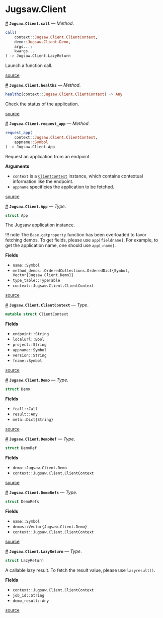 


<a id='Jugsaw.Client'></a>

<a id='Jugsaw.Client-1'></a>

# Jugsaw.Client

<a id='Jugsaw.Client.call-Tuple{Jugsaw.Client.ClientContext, Jugsaw.Client.Demo, Vararg{Any}}' href='#Jugsaw.Client.call-Tuple{Jugsaw.Client.ClientContext, Jugsaw.Client.Demo, Vararg{Any}}'>#</a>
**`Jugsaw.Client.call`** &mdash; *Method*.



```julia
call(
    context::Jugsaw.Client.ClientContext,
    demo::Jugsaw.Client.Demo,
    args...;
    kwargs...
) -> Jugsaw.Client.LazyReturn

```

Launch a function call.


<a target='_blank' href='https://github.com/Jugsaw/Jugsaw.jl/blob/5540be704545bfc349240e1c77ebcf3a9a6d1474/src/jl/Jugsaw/src/client/remotecall.jl#L44' class='documenter-source'>source</a><br>

<a id='Jugsaw.Client.healthz-Tuple{Jugsaw.Client.ClientContext}' href='#Jugsaw.Client.healthz-Tuple{Jugsaw.Client.ClientContext}'>#</a>
**`Jugsaw.Client.healthz`** &mdash; *Method*.



```julia
healthz(context::Jugsaw.Client.ClientContext) -> Any

```

Check the status of the application.


<a target='_blank' href='https://github.com/Jugsaw/Jugsaw.jl/blob/5540be704545bfc349240e1c77ebcf3a9a6d1474/src/jl/Jugsaw/src/client/remotecall.jl#L90' class='documenter-source'>source</a><br>

<a id='Jugsaw.Client.request_app-Tuple{Jugsaw.Client.ClientContext, Symbol}' href='#Jugsaw.Client.request_app-Tuple{Jugsaw.Client.ClientContext, Symbol}'>#</a>
**`Jugsaw.Client.request_app`** &mdash; *Method*.



```julia
request_app(
    context::Jugsaw.Client.ClientContext,
    appname::Symbol
) -> Jugsaw.Client.App

```

Request an application from an endpoint.

**Arguments**

  * `context` is a [`ClientContext`](JugsawClient.md#Jugsaw.Client.ClientContext) instance, which contains contextual information like the endpoint.
  * `appname` specificies the application to be fetched.


<a target='_blank' href='https://github.com/Jugsaw/Jugsaw.jl/blob/5540be704545bfc349240e1c77ebcf3a9a6d1474/src/jl/Jugsaw/src/client/remotecall.jl#L19' class='documenter-source'>source</a><br>

<a id='Jugsaw.Client.App' href='#Jugsaw.Client.App'>#</a>
**`Jugsaw.Client.App`** &mdash; *Type*.



```julia
struct App
```

The Jugsaw application instance.

!!! note
    The `Base.getproperty` function has been overloaded to favor fetching demos. To get fields, please use `app[fieldname]`. For example, to get the application name, one should use `app[:name]`.


**Fields**

  * `name::Symbol`
  * `method_demos::OrderedCollections.OrderedDict{Symbol, Vector{Jugsaw.Client.Demo}}`
  * `type_table::TypeTable`
  * `context::Jugsaw.Client.ClientContext`


<a target='_blank' href='https://github.com/Jugsaw/Jugsaw.jl/blob/5540be704545bfc349240e1c77ebcf3a9a6d1474/src/jl/Jugsaw/src/client/Core.jl#L107' class='documenter-source'>source</a><br>

<a id='Jugsaw.Client.ClientContext' href='#Jugsaw.Client.ClientContext'>#</a>
**`Jugsaw.Client.ClientContext`** &mdash; *Type*.



```julia
mutable struct ClientContext
```

**Fields**

  * `endpoint::String`
  * `localurl::Bool`
  * `project::String`
  * `appname::Symbol`
  * `version::String`
  * `fname::Symbol`


<a target='_blank' href='https://github.com/Jugsaw/Jugsaw.jl/blob/5540be704545bfc349240e1c77ebcf3a9a6d1474/src/jl/Jugsaw/src/client/Core.jl#L1' class='documenter-source'>source</a><br>

<a id='Jugsaw.Client.Demo' href='#Jugsaw.Client.Demo'>#</a>
**`Jugsaw.Client.Demo`** &mdash; *Type*.



```julia
struct Demo
```

**Fields**

  * `fcall::Call`
  * `result::Any`
  * `meta::Dict{String}`


<a target='_blank' href='https://github.com/Jugsaw/Jugsaw.jl/blob/5540be704545bfc349240e1c77ebcf3a9a6d1474/src/jl/Jugsaw/src/client/Core.jl#L18' class='documenter-source'>source</a><br>

<a id='Jugsaw.Client.DemoRef' href='#Jugsaw.Client.DemoRef'>#</a>
**`Jugsaw.Client.DemoRef`** &mdash; *Type*.



```julia
struct DemoRef
```

**Fields**

  * `demo::Jugsaw.Client.Demo`
  * `context::Jugsaw.Client.ClientContext`


<a target='_blank' href='https://github.com/Jugsaw/Jugsaw.jl/blob/5540be704545bfc349240e1c77ebcf3a9a6d1474/src/jl/Jugsaw/src/client/Core.jl#L35' class='documenter-source'>source</a><br>

<a id='Jugsaw.Client.DemoRefs' href='#Jugsaw.Client.DemoRefs'>#</a>
**`Jugsaw.Client.DemoRefs`** &mdash; *Type*.



```julia
struct DemoRefs
```

**Fields**

  * `name::Symbol`
  * `demos::Vector{Jugsaw.Client.Demo}`
  * `context::Jugsaw.Client.ClientContext`


<a target='_blank' href='https://github.com/Jugsaw/Jugsaw.jl/blob/5540be704545bfc349240e1c77ebcf3a9a6d1474/src/jl/Jugsaw/src/client/Core.jl#L63' class='documenter-source'>source</a><br>

<a id='Jugsaw.Client.LazyReturn' href='#Jugsaw.Client.LazyReturn'>#</a>
**`Jugsaw.Client.LazyReturn`** &mdash; *Type*.



```julia
struct LazyReturn
```

A callable lazy result. To fetch the result value, please use `lazyresult()`.

**Fields**

  * `context::Jugsaw.Client.ClientContext`
  * `job_id::String`
  * `demo_result::Any`


<a target='_blank' href='https://github.com/Jugsaw/Jugsaw.jl/blob/5540be704545bfc349240e1c77ebcf3a9a6d1474/src/jl/Jugsaw/src/client/remotecall.jl#L2' class='documenter-source'>source</a><br>

